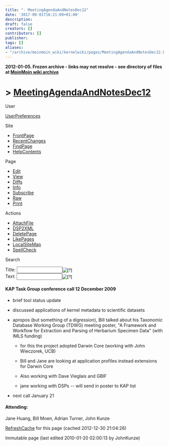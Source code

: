 ```yaml
---
title: "- MeetingAgendaAndNotesDec12"
date: '2017-09-01T16:21:09+01:00'
description: 
draft: false
creators: []
contributors: []
publisher: 
tags: []
aliases:
- "/archive/moinmoin_wiki/kernelwiki/pages/MeetingAgendaAndNotesDec12.html"
---
```


**2012-01-05. Frozen archive - links may not resolve - see directory of files at [MoinMoin wiki archive](/moinmoin-wiki-archive/)**

# > [MeetingAgendaAndNotesDec12](http://dublincore.org/kernelwiki/MeetingAgendaAndNotesDec12?action=fullsearch&value=MeetingAgendaAndNotesDec12&literal=1&case=1&context=40 "Click here to do a full-text search for this title")

User

 [UserPreferences](http://dublincore.org/kernelwiki/UserPreferences)
  

Site

- [FrontPage](http://dublincore.org/kernelwiki/FrontPage)
- [RecentChanges](http://dublincore.org/kernelwiki/RecentChanges)
- [FindPage](http://dublincore.org/kernelwiki/FindPage)
- [HelpContents](http://dublincore.org/kernelwiki/HelpContents)

Page

- [Edit](http://dublincore.org/kernelwiki/MeetingAgendaAndNotesDec12?action=edit "Edit")
- [View](http://dublincore.org/kernelwiki/MeetingAgendaAndNotesDec12 "View")
- [Diffs](http://dublincore.org/kernelwiki/MeetingAgendaAndNotesDec12?action=diff "Diffs")
- [Info](http://dublincore.org/kernelwiki/MeetingAgendaAndNotesDec12?action=info "Info")
- [Subscribe](http://dublincore.org/kernelwiki/MeetingAgendaAndNotesDec12?action=subscribe "Subscribe")
- [Raw](http://dublincore.org/kernelwiki/MeetingAgendaAndNotesDec12?action=raw "Raw")
- [Print](http://dublincore.org/kernelwiki/MeetingAgendaAndNotesDec12?action=print "Print")

Actions

- [AttachFile](http://dublincore.org/kernelwiki/MeetingAgendaAndNotesDec12?action=AttachFile)
- [DSP2XML](http://dublincore.org/kernelwiki/MeetingAgendaAndNotesDec12?action=DSP2XML)
- [DeletePage](http://dublincore.org/kernelwiki/MeetingAgendaAndNotesDec12?action=DeletePage)
- [LikePages](http://dublincore.org/kernelwiki/MeetingAgendaAndNotesDec12?action=LikePages)
- [LocalSiteMap](http://dublincore.org/kernelwiki/MeetingAgendaAndNotesDec12?action=LocalSiteMap)
- [SpellCheck](http://dublincore.org/kernelwiki/MeetingAgendaAndNotesDec12?action=SpellCheck)

Search

<form method="POST" action="/kernelwiki/MeetingAgendaAndNotesDec12">
<p>
<input name="action" value="inlinesearch" type="hidden">
<input name="context" value="40" type="hidden">
Title: <input name="text_title" size="15" maxlength="50" type="text"><input src="MeetingAgendaAndNotesDec12_files/moin-search.png" name="button_title" alt="[?]" type="image"><br>Text: <input name="text_full" size="15" maxlength="50" type="text"><input src="MeetingAgendaAndNotesDec12_files/moin-search.png" name="button_full" alt="[?]" type="image">
</p>
</form>

#### KAP Task Group conference call 12 December 2009

- brief tool status update

- discussed applications of kernel metadata to scientific datasets

- apropos (but something of a digression), Bill talked about his Taxonomic Database Working Group (TDWG) meeting poster, "A Framework and Workflow for Extraction and Parsing of Herbarium Specimen Data" (with IMLS funding)

  - for this the project adopted Darwin Core (working with John Wieczorek, UCB)

  - Bill and Jane are looking at application profiles instead extensions for Darwin Core

  - Also working with Dave Vieglais and GBIF

  - jane working with DSPs -- will send in poster to KAP list

- next call January 21

#### Attending:

 Jane Huang, Bill Moen, Adrian Turner, John Kunze 

 [RefreshCache](http://dublincore.org/kernelwiki/MeetingAgendaAndNotesDec12?action=refresh&arena=Page.py&key=MeetingAgendaAndNotesDec12.text_html) for this page (cached 2012-12-30 21:04:26)  

Immutable page (last edited 2010-01-20 02:00:13 by JohnKunze)

